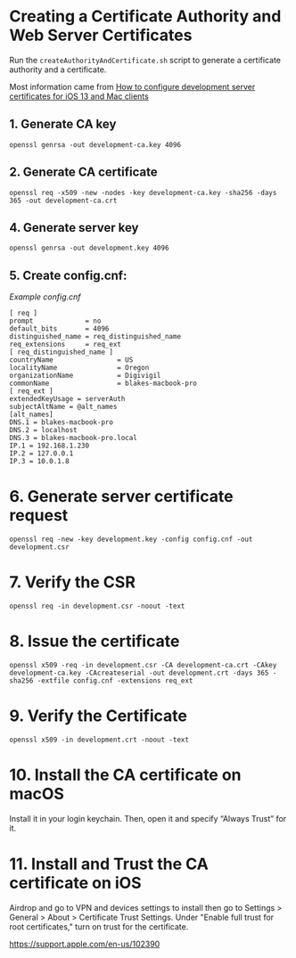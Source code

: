 # Creating a Certificate Authority and Web Server Certificates

Run the `createAuthorityAndCertificate.sh` script to generate a certificate authority and a certificate.

Most information came from [How to configure development server certificates for iOS 13 and Mac clients](https://jaanus.com/ios-13-certificates/)

## 1. Generate CA key
   `openssl genrsa -out development-ca.key 4096`


## 2. Generate CA certificate
   `openssl req -x509 -new -nodes -key development-ca.key -sha256 -days 365 -out development-ca.crt`


## 4. Generate server key
   `openssl genrsa -out development.key 4096`

## 5. Create config.cnf:
*Example config.cnf*
    
    [ req ]
    prompt             = no
    default_bits       = 4096
    distinguished_name = req_distinguished_name
    req_extensions     = req_ext
    [ req_distinguished_name ]
    countryName                = US
    localityName               = Oregon
    organizationName           = Digivigil
    commonName                 = blakes-macbook-pro
    [ req_ext ]
    extendedKeyUsage = serverAuth
    subjectAltName = @alt_names
    [alt_names]
    DNS.1 = blakes-macbook-pro
    DNS.2 = localhost
    DNS.3 = blakes-macbook-pro.local
    IP.1 = 192.168.1.230
    IP.2 = 127.0.0.1
    IP.3 = 10.0.1.8

# 6. Generate server certificate request
   `openssl req -new -key development.key -config config.cnf -out development.csr`
# 7. Verify the CSR
   `openssl req -in development.csr -noout -text`
# 8. Issue the certificate
   `openssl x509 -req -in development.csr -CA development-ca.crt -CAkey development-ca.key -CAcreateserial -out development.crt -days 365 -sha256 -extfile config.cnf -extensions req_ext`
# 9. Verify the Certificate
   `openssl x509 -in development.crt -noout -text`


# 10. Install the CA certificate on macOS
Install it in your login keychain. Then, open it and specify “Always Trust” for it.

# 11. Install and Trust the CA certificate on iOS
Airdrop and go to VPN and devices settings to install then go to Settings > General > About > Certificate Trust Settings. Under "Enable full trust for root certificates," turn on trust for the certificate.

https://support.apple.com/en-us/102390
